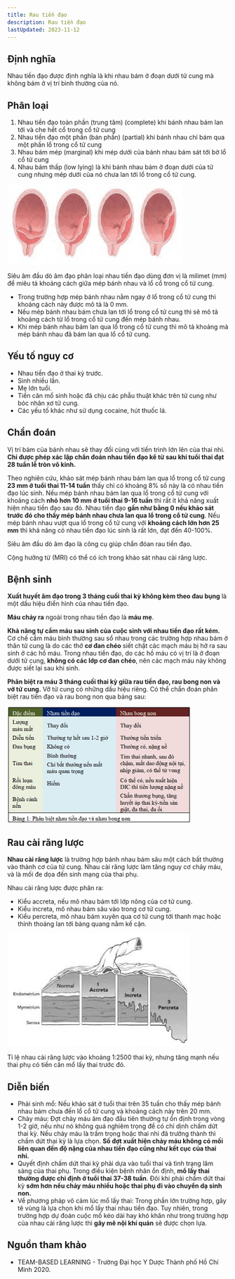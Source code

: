 ```yaml
---
title: Rau tiền đạo
description: Rau tiền đạo
lastUpdated: 2023-11-12
---
```


## Định nghĩa

Nhau tiền đạo được định nghĩa là khi nhau bám ở đoạn dưới tử cung mà không bám ở vị trí bình thường của nó.

## Phân loại

1. Nhau tiền đạo toàn phần (trung tâm) (complete) khi bánh nhau bám lan tới và che hết cổ trong cổ tử cung
2. Nhau tiền đạo một phần (bán phần) (partial) khi bánh nhau chỉ bám qua một phần lổ trong cổ tử cung
3. Nhau bám mép (marginal) khi mép dưới của bánh nhau bám sát tới bờ lổ cổ tử cung
4. Nhau bám thấp (low lying) là khi bánh nhau bám ở đoạn dưới của tử cung nhưng mép dưới của nó chưa lan tới lổ trong cổ tử cung.

![Phân loại rau tiền đạo](../../../assets/benh-hoc-san-khoa/rau-tien-dao/phan-loai-rau-tien-dao.png)

Siêu âm đầu dò âm đạo phân loại nhau tiền đạo dùng đơn vị là milimet (mm) để miêu tả khoảng cách giữa mép bánh nhau và lổ cổ trong cổ tử cung.

- Trong trường hợp mép bánh nhau nằm ngay ở lổ trong cổ tử cung thì khoảng cách này được mô tả là 0 mm.
- Nếu mép bánh nhau bám chưa lan tới lổ trong cổ tử cung thì sẽ mô tả khoảng cách từ lổ trong cổ tử cung đến mép bánh nhau.
- Khi mép bánh nhau bám lan qua lổ trong cổ tử cung thì mô tả khoảng mà mép bánh nhau đã bám lan qua lổ cổ tử cung.

## Yếu tố nguy cơ

- Nhau tiền đạo ở thai kỳ trước.
- Sinh nhiều lần.
- Mẹ lớn tuổi.
- Tiền căn mổ sinh hoặc đã chịu các phẫu thuật khác trên tử cung như bóc nhân xơ tử cung.
- Các yếu tố khác như sử dụng cocaine, hút thuốc lá.

## Chẩn đoán

Vị trí bám của bánh nhau sẽ thay đổi cùng với tiến trình lớn lên của thai nhi. **Chỉ được phép xác lập chẩn đoán nhau tiền đạo kể từ sau khi tuổi thai đạt 28 tuần lễ tròn vô kinh.**

Theo nghiên cứu, khảo sát mép bánh nhau bám lan qua lổ trong cổ tử cung **23 mm ở tuổi thai 11-14 tuần** thấy chỉ có khoảng 8% số này là có nhau tiền đạo lúc sinh. Nếu mép bánh nhau bám lan qua lổ trong cổ tử cung với khoảng cách **nhỏ hơn 10 mm ở tuổi thai 9-16 tuần** thì rất ít khả năng xuất hiện nhau tiền đạo sau đó. Nhau tiền đạo **gần như bằng 0 nếu khảo sát trước đó cho thấy mép bánh nhau chưa lan qua lổ trong cổ tử cung**. Nếu mép bánh nhau vượt qua lổ trong cổ tử cung với **khoảng cách lớn hơn 25 mm** thì khả năng có nhau tiền đạo lúc sinh là rất lớn, đạt đến 40-100%.

Siêu âm đầu dò âm đạo là công cụ giúp chẩn đóan rau tiền đạo.

Cộng hưởng từ (MRI) có thể có ích trong khảo sát nhau cài răng lược.

## Bệnh sinh

**Xuất huyết âm đạo trong 3 tháng cuối thai kỳ không kèm theo đau bụng** là một dấu hiệu điển hình của nhau tiền đạo.

**Máu chảy ra** ngoài trong nhau tiền đạo là **máu mẹ**.

**Khả năng tự cầm máu sau sinh của cuộc sinh với nhau tiền đạo rất kém.** Cơ chế cầm máu bình thường sau sổ nhau trong các trường hợp nhau bám ở thân tử cung là do các thớ **cơ đan chéo** siết chặt các mạch máu bị hở ra sau sinh ở các hồ máu. Trong nhau tiền đạo, do các hồ máu có vị trí là ở đoạn dưới tử cung, **không có các lớp cơ đan chéo**, nên các mạch máu này không được siết lại sau khi sinh.

**Phân biệt ra máu 3 tháng cuối thai kỳ giữa rau tiền đạo, rau bong non và vỡ tử cung.** Vỡ tử cung có những dấu hiệu riêng. Có thể chẩn đoán phân biệt rau tiền đạo và rau bong non qua bảng sau:

![Phân biệt rau tiền đạo và rau cài răng lược](../../../assets/benh-hoc-san-khoa/rau-tien-dao/phan-biet-rau-tien-dao-va-rau-cai-rang-luoc.png)

## Rau cài răng lược

**Nhau cài răng lược** là trường hợp bánh nhau bám sâu một cách bất thường vào thành cơ của tử cung. Nhau cài răng lược làm tăng nguy cơ chảy máu, và là mối đe dọa đến sinh mạng của thai phụ.

Nhau cài răng lược được phân ra:

- Kiểu accreta, nếu mô nhau bám tới lớp nông của cơ tử cung.
- Kiểu increta, mô nhau bám sâu vào trong cơ tử cung.
- Kiểu percreta, mô nhau bám xuyên qua cơ tử cung tới thanh mạc hoặc thỉnh thoảng lan tới bàng quang nằm kế cận.

![Phân loại rau cài răng lược](../../../assets/benh-hoc-san-khoa/rau-tien-dao/phan-loai-rau-cai-rang-luoc.png)

Tỉ lệ nhau cài răng lược vào khoảng 1:2500 thai kỳ, nhưng tăng mạnh nếu thai phụ có tiền căn mổ lấy thai trước đó.

## Diễn biến

- Phải sinh mổ: Nếu khảo sát ở tuổi thai trên 35 tuần cho thấy mép bánh nhau bám chưa đến lổ cổ tử cung và khoảng cách này trên 20 mm.
- Chảy máu: Đợt chảy máu âm đạo đầu tiên thường tự ổn định trong vòng 1-2 giờ, nếu như nó không quá nghiêm trọng để có chỉ dịnh chấm dứt thai kỳ. Nếu chảy máu là trầm trọng hoặc thai nhi đã trưởng thành thì chấm dứt thai kỳ là lựa chọn. **Số đợt xuất hiện chảy máu không có mối liên quan đến độ nặng của nhau tiền đạo cũng như kết cục của thai nhi.**
- Quyết định chấm dứt thai kỳ phải dựa vào tuổi thai và tình trạng lâm sàng của thai phụ. Trong điều kiện bệnh nhân ổn định, **mổ lấy thai thường được chỉ định ở tuổi thai 37-38 tuần**. Đôi khi phải chấm dứt thai kỳ **sớm hơn nếu chảy máu nhiều hoặc thai phụ đi vào chuyển dạ sinh non.**
- Về phương pháp vô cảm lúc mổ lấy thai: Trong phần lớn trường hợp, gây tê vùng là lựa chọn khi mổ lấy thai nhau tiền đạo. Tuy nhiên, trong trường hợp dự đoán cuộc mổ kéo dài hay khó khăn như trong trường hợp của nhau cài răng lược thì **gây mê nội khí quản** sẽ được chọn lựa.

## Nguồn tham khảo

- TEAM-BASED LEARNING - Trường Đại học Y Dược Thành phố Hồ Chí Minh 2020.
